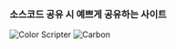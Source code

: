 ### 소스코드 공유 시 예쁘게 공유하는 사이트

![Color Scripter](https://colorscripter.com/info)
![Carbon](https://carbon.now.sh/)

